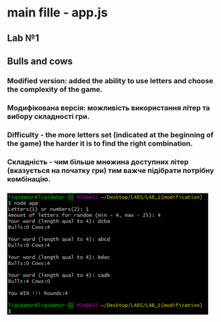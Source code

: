 ﻿# main fille - app.js
## Lab №1
## Bulls and cows 
### Modified version: added the ability to use letters and choose the complexity of the game.
### Модифікована версія: можливість використання літер та вибору складності гри.
### Difficulty - the more letters set (indicated at the beginning of the game) the harder it is to find the right combination.
### Складність - чим більше множина доступних літер (вказується на початку гри) тим важче підібрати потрібну комбінацію. 
### ![Alt-Bulls and cows](app(mod).png "Hey, :D")
